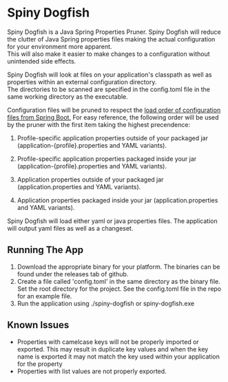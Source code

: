 # Spiny Dogfish 

Spiny Dogfish is a Java Spring Properties Pruner.  Spiny Dogfish will reduce the clutter of Java Spring properties files making the actual configuration for your environment more apparent.  
This will also make it easier to make changes to a configuration without unintended side effects.

Spiny Dogfish will look at files on your application's classpath as well as properties within an external configuration directory.  
The directories to be scanned are specified in the config.toml file in the same working directory as the executable.

Configuration files will be pruned to respect the [load order of configuration files from Spring Boot.](https://docs.spring.io/spring-boot/docs/current/reference/html/spring-boot-features.html#boot-features-external-config)
For easy reference, the following order will be used by the pruner with the first item taking the highest precendence: 

1. Profile-specific application properties outside of your packaged jar (application-{profile}.properties and YAML variants).

2. Profile-specific application properties packaged inside your jar (application-{profile}.properties and YAML variants).

3. Application properties outside of your packaged jar (application.properties and YAML variants).

4. Application properties packaged inside your jar (application.properties and YAML variants).

Spiny Dogfish will load either yaml or java properties files.  The application will output yaml files as well as a changeset.

## Running The App
1. Download the appropriate binary for your platform.  The binaries can be found under the releases tab of github.
2. Create a file called 'config.toml' in the same directory as the binary file.  Set the root directory for the project.  See the config.toml file in the repo for an example file.
3. Run the application using ./spiny-dogfish or spiny-dogfish.exe 

## Known Issues

* Properties with camelcase keys will not be properly imported or exported.  This may result in duplicate key values and when the key name is exported it may not match the key used within your application for the property
* Properties with list values are not properly exported.   

